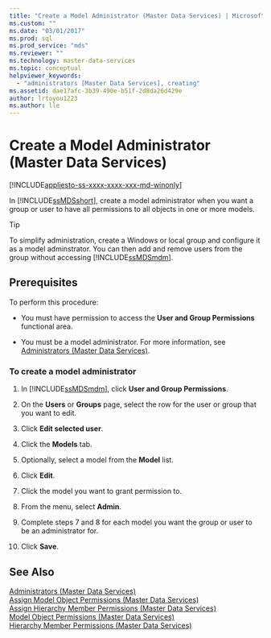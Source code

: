 ```yaml
---
title: "Create a Model Administrator (Master Data Services) | Microsoft Docs"
ms.custom: ""
ms.date: "03/01/2017"
ms.prod: sql
ms.prod_service: "mds"
ms.reviewer: ""
ms.technology: master-data-services
ms.topic: conceptual
helpviewer_keywords: 
  - "administrators [Master Data Services], creating"
ms.assetid: dae17afc-3b39-490e-b51f-2d8da26d429e
author: lrtoyou1223
ms.author: lle
---
```

# Create a Model Administrator (Master Data Services)

[!INCLUDE[appliesto-ss-xxxx-xxxx-xxx-md-winonly](../includes/appliesto-ss-xxxx-xxxx-xxx-md-winonly.md)]

  In [!INCLUDE[ssMDSshort](../includes/ssmdsshort-md.md)], create a model administrator when you want a group or user to have all permissions to all objects in one or more models.  
  
> [!TIP]  
>  To simplify administration, create a Windows or local group and configure it as a model adminstrator. You can then add and remove users from the group without accessing [!INCLUDE[ssMDSmdm](../includes/ssmdsmdm-md.md)].  
  
## Prerequisites  
 To perform this procedure:  
  
-   You must have permission to access the **User and Group Permissions** functional area.  
  
-   You must be a model administrator. For more information, see [Administrators &#40;Master Data Services&#41;](../master-data-services/administrators-master-data-services.md).  
  
### To create a model administrator  
  
1.  In [!INCLUDE[ssMDSmdm](../includes/ssmdsmdm-md.md)], click **User and Group Permissions**.  
  
2.  On the **Users** or **Groups** page, select the row for the user or group that you want to edit.  
  
3.  Click **Edit selected user**.  
  
4.  Click the **Models** tab.  
  
5.  Optionally, select a model from the **Model** list.  
  
6.  Click **Edit**.  
  
7.  Click the model you want to grant permission to.  
  
8.  From the menu, select **Admin**.  
  
9. Complete steps 7 and 8 for each model you want the group or user to be an administrator for.  
  
10. Click **Save**.  
  
## See Also  
 [Administrators &#40;Master Data Services&#41;](../master-data-services/administrators-master-data-services.md)   
 [Assign Model Object Permissions &#40;Master Data Services&#41;](../master-data-services/assign-model-object-permissions-master-data-services.md)   
 [Assign Hierarchy Member Permissions &#40;Master Data Services&#41;](../master-data-services/assign-hierarchy-member-permissions-master-data-services.md)   
 [Model Object Permissions &#40;Master Data Services&#41;](../master-data-services/model-object-permissions-master-data-services.md)   
 [Hierarchy Member Permissions &#40;Master Data Services&#41;](../master-data-services/hierarchy-member-permissions-master-data-services.md)  
  
  
